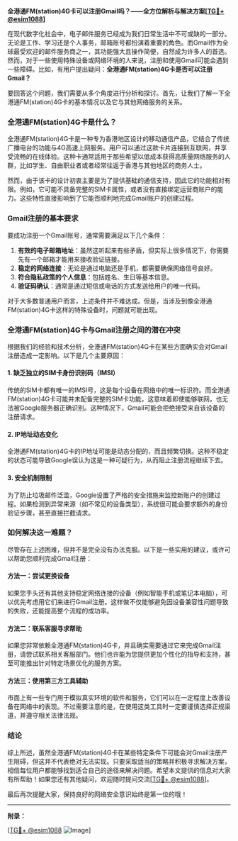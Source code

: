 **全港通FM(station)4G卡可以注册Gmail吗？——全方位解析与解决方案[[TG💪+ @esim1088](https://t.me/s/esim1088)]**

在现代数字化社会中，电子邮件服务已经成为我们日常生活中不可或缺的一部分。无论是工作、学习还是个人事务，邮箱账号都扮演着重要的角色。而Gmail作为全球最受欢迎的邮件服务商之一，其功能强大且操作简便，自然成为许多人的首选。然而，对于一些使用特殊设备或网络环境的人来说，注册和使用Gmail可能会遇到一些障碍。比如，有用户提出疑问：**全港通FM(station)4G卡是否可以注册Gmail？**

要回答这个问题，我们需要从多个角度进行分析和探讨。首先，让我们了解一下全港通FM(station)4G卡的基本情况以及它与其他网络服务的关系。

### 全港通FM(station)4G卡是什么？

全港通FM(station)4G卡是一种专为香港地区设计的移动通信产品，它结合了传统广播电台的功能与4G高速上网服务。用户可以通过这款卡片连接到互联网，并享受流畅的在线体验。这种卡通常适用于那些希望以低成本获得高质量网络服务的人群，比如学生、自由职业者或者经常往返于香港与其他地区的商务人士。

然而，由于该卡的设计初衷主要是为了提供基础的通信支持，因此它的功能相对有限。例如，它可能不具备完整的SIM卡属性，或者没有直接绑定运营商账户的能力。这些特性直接影响到了它能否顺利地完成Gmail账户的创建过程。

### Gmail注册的基本要求

要成功注册一个Gmail账号，通常需要满足以下几个条件：

1. **有效的电子邮箱地址**：虽然这听起来有些矛盾，但实际上很多情况下，你需要先有一个邮箱才能用来接收验证链接。
2. **稳定的网络连接**：无论是通过电脑还是手机，都需要确保网络信号良好。
3. **符合隐私政策的个人信息**：包括姓名、生日等基本信息。
4. **验证码确认**：通常是通过短信或电话的方式发送给用户的唯一代码。

对于大多数普通用户而言，上述条件并不难达成。但是，当涉及到像全港通FM(station)4G卡这样的特殊设备时，问题就可能出现。

### 全港通FM(station)4G卡与Gmail注册之间的潜在冲突

根据我们的经验和技术分析，全港通FM(station)4G卡在某些方面确实会对Gmail注册造成一定影响。以下是几个主要原因：

#### 1. 缺乏独立的SIM卡身份识别码（IMSI）
传统的SIM卡都有唯一的IMSI号，这是每个设备在网络中的唯一标识符。而全港通FM(station)4G卡可能并未配备完整的SIM卡功能，这意味着即使能够联网，也无法被Google服务器正确识别。这种情况下，Gmail可能会拒绝接受来自该设备的注册请求。

#### 2. IP地址动态变化
全港通FM(station)4G卡的IP地址可能是动态分配的，而且频繁切换。这种不稳定的状态可能导致Google误认为这是一种可疑行为，从而阻止注册流程继续下去。

#### 3. 安全机制限制
为了防止垃圾邮件泛滥，Google设置了严格的安全措施来监控新账户的创建过程。如果检测到异常来源（如不常见的设备类型），系统很可能会要求额外的身份验证步骤，甚至直接拦截请求。

### 如何解决这一难题？

尽管存在上述困难，但并不是完全没有办法克服。以下是一些实用的建议，或许可以帮助您顺利完成Gmail注册：

#### 方法一：尝试更换设备
如果您手头还有其他支持稳定网络连接的设备（例如智能手机或笔记本电脑），可以优先考虑用它们来进行Gmail注册。这样做不仅能够避免因设备兼容性问题导致的失败，还能提高整个流程的成功率。

#### 方法二：联系客服寻求帮助
如果您非常依赖全港通FM(station)4G卡，并且确实需要通过它来完成Gmail注册，请尝试联系相关客服部门。他们也许能为您提供更加个性化的指导和支持，甚至可能推出针对特定场景优化的服务方案。

#### 方法三：使用第三方工具辅助
市面上有一些专门用于模拟真实环境的软件和服务，它们可以在一定程度上改善设备在网络中的表现。不过需要注意的是，在使用这类工具时一定要谨慎选择正规渠道，并遵守相关法律法规。

### 结论

综上所述，虽然全港通FM(station)4G卡在某些特定条件下可能会对Gmail注册产生阻碍，但这并不代表绝对无法实现。只要采取适当的策略并积极寻求解决方案，相信每位用户都能够找到适合自己的途径来解决问题。希望本文提供的信息对大家有所帮助！如果您还有其他疑问，欢迎随时提问交流[[TG💪+ @esim1088](https://t.me/s/esim1088)]。

最后再次提醒大家，保持良好的网络安全意识始终是第一位的哦！

---

**附录：**

[[TG💪+ @esim1088](https://t.me/s/esim1088) ![Image](https://i.postimg.cc/4NQfJmqS/Snipaste-2025-05-13-00-14-12.png)]